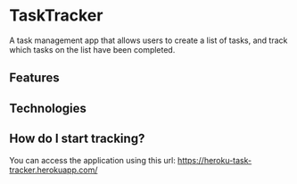 # TaskTracker
A task management app that allows users to create a list of tasks, and track which tasks on the list have been completed.

## Features

## Technologies

## How do I start tracking?
You can access the application using this url: https://heroku-task-tracker.herokuapp.com/

